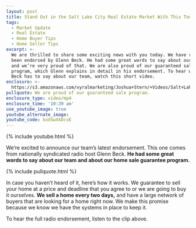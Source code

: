 ```yaml
---
layout: post
title: Stand Out in the Salt Lake City Real Estate Market With This Tool
tags:
  - Market Update
  - Real Estate
  - Home Buyer Tips
  - Home Seller Tips
excerpt: >-
  We are thrilled to share some exciting news with you today. We have recently
  been endorsed by Glenn Beck. He had some great words to say about our team,
  and we’re very proud of that. We are also proud of our guaranteed sale
  program, which Glenn explains in detail in his endorsement. To hear what Glenn
  Beck has to say about our team, watch this short video.
enclosure: >-
  https://s3.amazonaws.com/vyralmarketing/Joshua+Stern/+Videos/Salt+Lake+County+Real+Estate+Agent-+Heres+Why+Glenn+Beck+Endorses+Our+Team.mp4
pullquote: We are proud of our guaranteed sale program.
enclosure_type: video/mp4
enclosure_time: '10:39 am'
use_youtube_image: true
youtube_alternate_image:
youtube_code: kodSwXkDcxE
---
```



{% include youtube.html %}

We’re excited to announce our team’s latest endorsement. This one comes from nationally syndicated radio host Glenn Beck. **He had some great words to say about our team and about our home sale guarantee program.**

{% include pullquote.html %}

In case you haven’t heard of it, here’s how it works. We guarantee to sell your home at a price and deadline that you agree to or we are going to buy it ourselves. **We sell a home every two days,** and have a large network of buyers that are looking for a home right now. We make this promise because we know we have the systems in place to keep it.

To hear the full radio endorsement, listen to the clip above.
